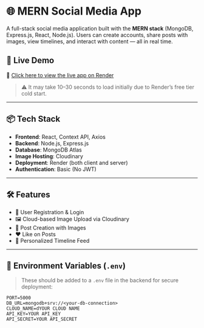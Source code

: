 # 🌐 MERN Social Media App

A full-stack social media application built with the **MERN stack** (MongoDB, Express.js, React, Node.js). Users can create accounts, share posts with images, view timelines, and interact with content — all in real time.

## 🚀 Live Demo

🔗 [Click here to view the live app on Render](https://socialmedia-mern-frontend.onrender.com)

> ⚠️ It may take 10–30 seconds to load initially due to Render’s free tier cold start.

---

## 📦 Tech Stack

- **Frontend**: React, Context API, Axios
- **Backend**: Node.js, Express.js
- **Database**: MongoDB Atlas
- **Image Hosting**: Cloudinary
- **Deployment**: Render (both client and server)
- **Authentication**: Basic (No JWT)

---

## 🛠 Features

- 👤 User Registration & Login
- 🖼️ Cloud-based Image Upload via Cloudinary
- 📝 Post Creation with Images
- ❤️ Like  on Posts
- 🧵 Personalized Timeline Feed

---

## 📁 Environment Variables (`.env`)

> These should be added to a `.env` file in the backend for secure deployment:

```env
PORT=5000
DB_URL=mongodb+srv://<your-db-connection>
CLOUD_NAME=dYOUR CLOUD NAME
API_KEY=YOUR API_KEY
API_SECRET=YOUR API_SECRET
